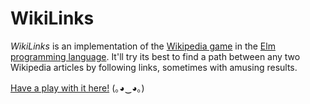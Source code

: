 # WikiLinks

*WikiLinks* is an implementation of the [Wikipedia game](https://en.wikipedia.org/wiki/Wikipedia:Wiki_Game) in the [Elm programming language](http://elm-lang.org/). It'll try its best to find a path between any two Wikipedia articles by following links, sometimes with amusing results.

[Have a play with it here!](https://fizwidget.github.io/wikipedia-game/index.html) (｡◕‿◕｡)
